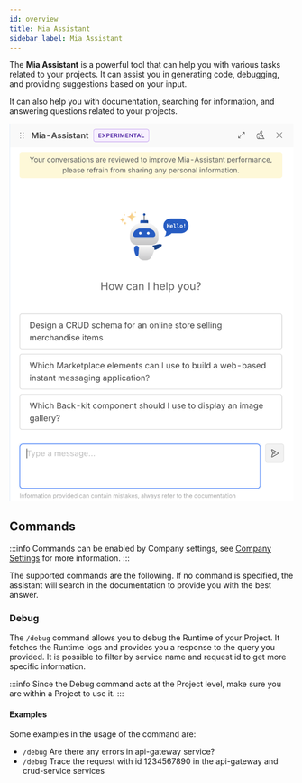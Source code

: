 ```yaml
---
id: overview
title: Mia Assistant
sidebar_label: Mia Assistant
---
```


The **Mia Assistant** is a powerful tool that can help you with various tasks related to your projects. It can assist you in generating code, debugging, and providing suggestions based on your input.

It can also help you with documentation, searching for information, and answering questions related to your projects.

![ai-assistant](./img/ai-assistant.png)

## Commands

:::info
Commands can be enabled by Company settings, see [Company Settings](console/company-configuration/company-settings.md) for more information.
:::

The supported commands are the following. If no command is specified, the assistant will search in the documentation to provide you with the best answer.

### Debug

The `/debug` command allows you to debug the Runtime of your Project. It fetches the Runtime logs and provides you a response to the query you provided.
It is possible to filter by service name and request id to get more specific information.

:::info
Since the Debug command acts at the Project level, make sure you are within a Project to use it.
:::

#### Examples

Some examples in the usage of the command are:

- `/debug` Are there any errors in api-gateway service?
- `/debug` Trace the request with id 1234567890 in the api-gateway and crud-service services

